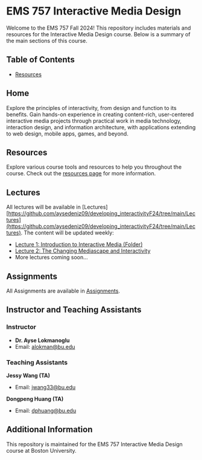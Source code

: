 # EMS 757 Interactive Media Design

Welcome to the EMS 757 Fall 2024! This repository includes materials and resources for the Interactive Media Design course. Below is a summary of the main sections of this course.

## Table of Contents
- [Resources](pages/resources.html)

## Home
Explore the principles of interactivity, from design and function to its benefits. Gain hands-on experience in creating content-rich, user-centered interactive media projects through practical work in media technology, interaction design, and information architecture, with applications extending to web design, mobile apps, games, and beyond.

## Resources
Explore various course tools and resources to help you throughout the course. Check out the [resources page](pages/resources.html) for more information.

## Lectures
All lectures will be available in [Lectures][https://github.com/aysedeniz09/developing_interactivityF24/tree/main/Lectures](https://github.com/aysedeniz09/developing_interactivityF24/tree/main/Lectures). The content will be updated weekly:
- [Lecture 1: Introduction to Interactive Media (Folder)](https://github.com/aysedeniz09/developing_interactivityF24/tree/main/Lectures/Week1)
- [Lecture 2: The Changing Mediascape and Interactivity](https://github.com/aysedeniz09/developing_interactivityF24/tree/main/Lectures/Week2)
- More lectures coming soon...

## Assignments
All Assignments are available in [Assignments](https://github.com/aysedeniz09/developing_interactivityF24/tree/main/Assignments).

## Instructor and Teaching Assistants

### Instructor
- **Dr. Ayse Lokmanoglu**
- Email: [alokman@bu.edu](mailto:alokman@bu.edu)

### Teaching Assistants

**Jessy Wang (TA)**
- Email: [jwang33@bu.edu](mailto:jwang33@bu.edu)

**Dongpeng Huang (TA)**
- Email: [dphuang@bu.edu](mailto:dphuang@bu.edu)

## Additional Information
This repository is maintained for the EMS 757 Interactive Media Design course at Boston University.
